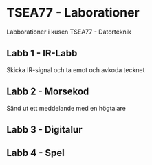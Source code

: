 # TSEA77 - Laborationer

Labborationer i kusen TSEA77 - Datorteknik

## Labb 1 - IR-Labb
Skicka IR-signal och ta emot och avkoda tecknet

## Labb 2 - Morsekod
Sänd ut ett meddelande med en högtalare

## Labb 3 - Digitalur

## Labb 4 - Spel
